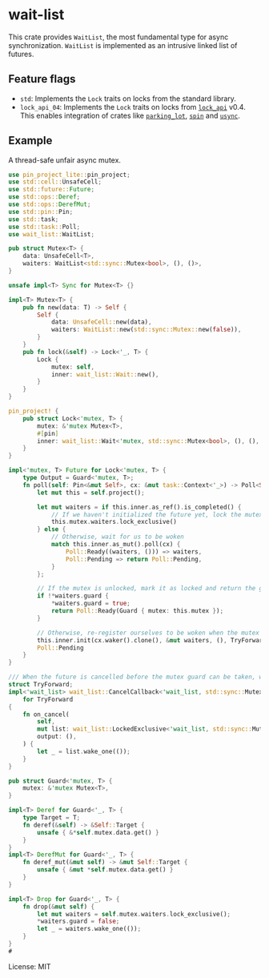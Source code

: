 # wait-list

This crate provides `WaitList`, the most fundamental type for async synchronization. `WaitList`
is implemented as an intrusive linked list of futures.

## Feature flags

- `std`: Implements the `Lock` traits on locks from the standard library.
- `lock_api_04`: Implements the `Lock` traits on locks from [`lock_api`] v0.4. This enables
integration of crates like [`parking_lot`], [`spin`] and [`usync`].

## Example

A thread-safe unfair async mutex.

```rust
use pin_project_lite::pin_project;
use std::cell::UnsafeCell;
use std::future::Future;
use std::ops::Deref;
use std::ops::DerefMut;
use std::pin::Pin;
use std::task;
use std::task::Poll;
use wait_list::WaitList;

pub struct Mutex<T> {
    data: UnsafeCell<T>,
    waiters: WaitList<std::sync::Mutex<bool>, (), ()>,
}

unsafe impl<T> Sync for Mutex<T> {}

impl<T> Mutex<T> {
    pub fn new(data: T) -> Self {
        Self {
            data: UnsafeCell::new(data),
            waiters: WaitList::new(std::sync::Mutex::new(false)),
        }
    }
    pub fn lock(&self) -> Lock<'_, T> {
        Lock {
            mutex: self,
            inner: wait_list::Wait::new(),
        }
    }
}

pin_project! {
    pub struct Lock<'mutex, T> {
        mutex: &'mutex Mutex<T>,
        #[pin]
        inner: wait_list::Wait<'mutex, std::sync::Mutex<bool>, (), (), TryForward>,
    }
}

impl<'mutex, T> Future for Lock<'mutex, T> {
    type Output = Guard<'mutex, T>;
    fn poll(self: Pin<&mut Self>, cx: &mut task::Context<'_>) -> Poll<Self::Output> {
        let mut this = self.project();

        let mut waiters = if this.inner.as_ref().is_completed() {
            // If we haven't initialized the future yet, lock the mutex for the first time
            this.mutex.waiters.lock_exclusive()
        } else {
            // Otherwise, wait for us to be woken
            match this.inner.as_mut().poll(cx) {
                Poll::Ready((waiters, ())) => waiters,
                Poll::Pending => return Poll::Pending,
            }
        };

        // If the mutex is unlocked, mark it as locked and return the guard
        if !*waiters.guard {
            *waiters.guard = true;
            return Poll::Ready(Guard { mutex: this.mutex });
        }

        // Otherwise, re-register ourselves to be woken when the mutex is unlocked again
        this.inner.init(cx.waker().clone(), &mut waiters, (), TryForward);
        Poll::Pending
    }
}

/// When the future is cancelled before the mutex guard can be taken, wake up the next waiter.
struct TryForward;
impl<'wait_list> wait_list::CancelCallback<'wait_list, std::sync::Mutex<bool>, (), ()>
    for TryForward
{
    fn on_cancel(
        self,
        mut list: wait_list::LockedExclusive<'wait_list, std::sync::Mutex<bool>, (), ()>,
        output: (),
    ) {
        let _ = list.wake_one(());
    }
}

pub struct Guard<'mutex, T> {
    mutex: &'mutex Mutex<T>,
}

impl<T> Deref for Guard<'_, T> {
    type Target = T;
    fn deref(&self) -> &Self::Target {
        unsafe { &*self.mutex.data.get() }
    }
}
impl<T> DerefMut for Guard<'_, T> {
    fn deref_mut(&mut self) -> &mut Self::Target {
        unsafe { &mut *self.mutex.data.get() }
    }
}

impl<T> Drop for Guard<'_, T> {
    fn drop(&mut self) {
        let mut waiters = self.mutex.waiters.lock_exclusive();
        *waiters.guard = false;
        let _ = waiters.wake_one(());
    }
}
#
```

[`lock_api`]: https://docs.rs/lock_api
[`parking_lot`]: https://docs.rs/parking_lot
[`spin`]: https://docs.rs/spin
[`usync`]: https://docs.rs/usync

License: MIT
